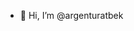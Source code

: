 - 👋 Hi, I’m @argenturatbek

<!---
argenturatbek/argenturatbek is a ✨ special ✨ repository because its `README.md` (this file) appears on your GitHub profile.
You can click the Preview link to take a look at your changes.
--->
